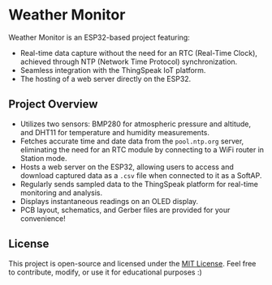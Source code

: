
# Weather Monitor

Weather Monitor is an ESP32-based project featuring:

- Real-time data capture without the need for an RTC (Real-Time Clock), achieved through NTP (Network Time Protocol) synchronization.
- Seamless integration with the ThingSpeak IoT platform.
- The hosting of a web server directly on the ESP32.


## Project Overview

- Utilizes two sensors: BMP280 for atmospheric pressure and altitude, and DHT11 for temperature and humidity measurements.
- Fetches accurate time and date data from the `pool.ntp.org` server, eliminating the need for an RTC module by connecting to a WiFi router in Station mode.
- Hosts a web server on the ESP32, allowing users to access and download captured data as a `.csv` file when connected to it as a SoftAP.
- Regularly sends sampled data to the ThingSpeak platform for real-time monitoring and analysis.
- Displays instantaneous readings on an OLED display.
- PCB layout, schematics, and Gerber files are provided for your convenience!

## License

This project is open-source and licensed under the [MIT License](LICENSE). Feel free to contribute, modify, or use it for educational purposes :)
